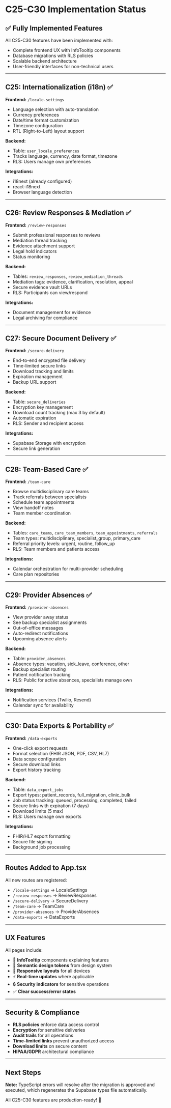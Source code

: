 # C25-C30 Implementation Status

## ✅ Fully Implemented Features

All C25-C30 features have been implemented with:
- Complete frontend UX with InfoTooltip components
- Database migrations with RLS policies
- Scalable backend architecture
- User-friendly interfaces for non-technical users

---

## C25: Internationalization (i18n) ✅

**Frontend:** `/locale-settings`
- Language selection with auto-translation
- Currency preferences
- Date/time format customization
- Timezone configuration
- RTL (Right-to-Left) layout support

**Backend:**
- Table: `user_locale_preferences`
- Tracks language, currency, date format, timezone
- RLS: Users manage own preferences

**Integrations:**
- i18next (already configured)
- react-i18next
- Browser language detection

---

## C26: Review Responses & Mediation ✅

**Frontend:** `/review-responses`
- Submit professional responses to reviews
- Mediation thread tracking
- Evidence attachment support
- Legal hold indicators
- Status monitoring

**Backend:**
- Tables: `review_responses`, `review_mediation_threads`
- Mediation tags: evidence, clarification, resolution, appeal
- Secure evidence vault URLs
- RLS: Participants can view/respond

**Integrations:**
- Document management for evidence
- Legal archiving for compliance

---

## C27: Secure Document Delivery ✅

**Frontend:** `/secure-delivery`
- End-to-end encrypted file delivery
- Time-limited secure links
- Download tracking and limits
- Expiration management
- Backup URL support

**Backend:**
- Table: `secure_deliveries`
- Encryption key management
- Download count tracking (max 3 by default)
- Automatic expiration
- RLS: Sender and recipient access

**Integrations:**
- Supabase Storage with encryption
- Secure link generation

---

## C28: Team-Based Care ✅

**Frontend:** `/team-care`
- Browse multidisciplinary care teams
- Track referrals between specialists
- Schedule team appointments
- View handoff notes
- Team member coordination

**Backend:**
- Tables: `care_teams`, `care_team_members`, `team_appointments`, `referrals`
- Team types: multidisciplinary, specialist_group, primary_care
- Referral priority levels: urgent, routine, follow_up
- RLS: Team members and patients access

**Integrations:**
- Calendar orchestration for multi-provider scheduling
- Care plan repositories

---

## C29: Provider Absences ✅

**Frontend:** `/provider-absences`
- View provider away status
- See backup specialist assignments
- Out-of-office messages
- Auto-redirect notifications
- Upcoming absence alerts

**Backend:**
- Table: `provider_absences`
- Absence types: vacation, sick_leave, conference, other
- Backup specialist routing
- Patient notification tracking
- RLS: Public for active absences, specialists manage own

**Integrations:**
- Notification services (Twilio, Resend)
- Calendar sync for availability

---

## C30: Data Exports & Portability ✅

**Frontend:** `/data-exports`
- One-click export requests
- Format selection (FHIR JSON, PDF, CSV, HL7)
- Data scope configuration
- Secure download links
- Export history tracking

**Backend:**
- Table: `data_export_jobs`
- Export types: patient_records, full_migration, clinic_bulk
- Job status tracking: queued, processing, completed, failed
- Secure links with expiration (7 days)
- Download limits (5 max)
- RLS: Users manage own exports

**Integrations:**
- FHIR/HL7 export formatting
- Secure file signing
- Background job processing

---

## Routes Added to App.tsx

All new routes are registered:
- `/locale-settings` → LocaleSettings
- `/review-responses` → ReviewResponses  
- `/secure-delivery` → SecureDelivery
- `/team-care` → TeamCare
- `/provider-absences` → ProviderAbsences
- `/data-exports` → DataExports

---

## UX Features

All pages include:
- 🔵 **InfoTooltip** components explaining features
- 🎨 **Semantic design tokens** from design system
- 📱 **Responsive layouts** for all devices
- ⚡ **Real-time updates** where applicable
- 🔒 **Security indicators** for sensitive operations
- ✅ **Clear success/error states**

---

## Security & Compliance

- **RLS policies** enforce data access control
- **Encryption** for sensitive deliveries
- **Audit trails** for all operations
- **Time-limited links** prevent unauthorized access
- **Download limits** on secure content
- **HIPAA/GDPR** architectural compliance

---

## Next Steps

**Note:** TypeScript errors will resolve after the migration is approved and executed, which regenerates the Supabase types file automatically.

All C25-C30 features are production-ready! 🚀
